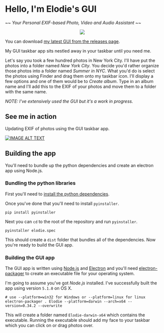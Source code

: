 # Hello, I'm Elodie's GUI
~~ *Your Personal EXIF-based Photo, Video and Audio Assistant* ~~

<p align="center"><img src ="../../../blob/master/creative/logo@300x.png" /></p>

You can download [my latest GUI from the releases page](https://github.com/jmathai/elodie/releases).

My GUI taskbar app sits nestled away in your taskbar until you need me.

Let's say you took a few hundred photos in New York City. I'll have put the photos into a folder named *New York City*. You decide you'd rather organize those photos into a folder named *Summer in NYC*. What you'd do is select the photos using Finder and drag them onto my taskbar icon. I'll display a few options and one of them would be to *Create album*. Type in an album name and I'll add this to the EXIF of your photos and move them to a folder with the same name.

*NOTE: I've extensively used the GUI but it's a work in progress.*

## See me in action

Updating EXIF of photos using the GUI taskbar app.

[![IMAGE ALT TEXT](http://img.youtube.com/vi/fF_jGCaMog0/0.jpg)](http://www.youtube.com/watch?v=fF_jGCaMog0 "Updating Photos Using GUI Taskbar App")

## Building the app

You'll need to bundle up the python dependencies and create an electron app using Node.js.

### Bundling the python libraries

First you'll need to [install the python dependencies](../../../#install-everything-you-need).

Once you've done that you'll need to install `pyinstaller`.

```
pip install pyinstaller
```

Next you can `cd` to the root of the repository and run `pyinstaller`.


```
pyinstaller elodie.spec
```

This should create a `dist` folder that bundles all of the dependencies. Now you're ready to build the GUI app.

### Building the GUI app

The GUI app is written using [Node.js](https://github.com/nodejs) and [Electron](https://github.com/atom/electron) and you'll need [electron-packager](https://github.com/maxogden/electron-packager) to create an executable file for your operating system.

I'm going to assume you've got *Node.js* installed. I've successfully built the app using version `5.1.0` on OS X.

```
# use --platform=win32 for Windows or --platform=linux for linux
electron-packager . Elodie --platform=darwin --arch=x64 --version=0.34.2 --overwrite
```

This will create a folder named `Elodie-darwin-x64` which contains the executable. Running the executable should add my face to your taskbar which you can click on or drag photos over.
